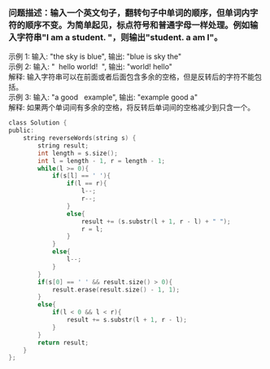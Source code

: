 ### 问题描述：输入一个英文句子，翻转句子中单词的顺序，但单词内字符的顺序不变。为简单起见，标点符号和普通字母一样处理。例如输入字符串"I am a student. "，则输出"student. a am I"。
示例 1: 输入: "the sky is blue", 输出: "blue is sky the"  
示例 2: 输入: "  hello world!  ", 输出: "world! hello"  
解释: 输入字符串可以在前面或者后面包含多余的空格，但是反转后的字符不能包括。  
示例 3: 输入: "a good   example", 输出: "example good a"  
解释: 如果两个单词间有多余的空格，将反转后单词间的空格减少到只含一个。  

```c
class Solution {
public:
    string reverseWords(string s) {
        string result;
        int length = s.size();
        int l = length - 1, r = length - 1;
        while(l >= 0){
            if(s[l] == ' '){
                if(l == r){
                    l--;
                    r--;
                }
                else{
                    result += (s.substr(l + 1, r - l) + " ");
                    r = l;
                }
            }
            else{
                l--;
            }
        }
        if(s[0] == ' ' && result.size() > 0){
            result.erase(result.size() - 1, 1);
        }
        else{
            if(l < 0 && l < r){
                result += s.substr(l + 1, r - l);
            }
        }
        return result;
    }
};
```
